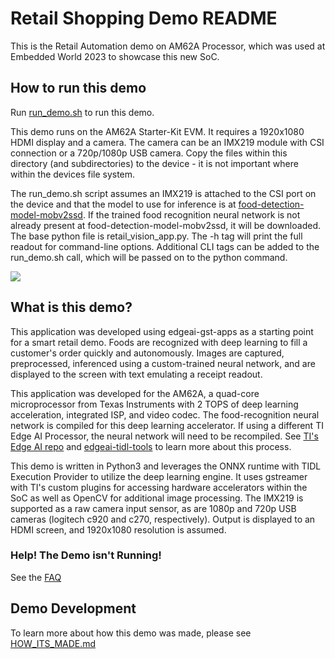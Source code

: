 # Retail Shopping Demo README

This is the Retail Automation demo on AM62A Processor, which was used at Embedded World 2023 to showcase this new SoC.

## How to run this demo

Run [run_demo.sh](./run_demo.sh) to run this demo. 

This demo runs on the AM62A Starter-Kit EVM. It requires a 1920x1080 HDMI display and a camera. The camera can be an IMX219 module with CSI connection or a 720p/1080p USB camera. Copy the files within this directory (and subdirectories) to the device - it is not important where within the devices file system. 

The run_demo.sh script assumes an IMX219 is attached to the CSI port on the device and that the model to use for inference is at [food-detection-model-mobv2ssd](./food-detection-model-mobv2ssd). If the trained food recognition neural network is not already present at food-detection-model-mobv2ssd, it will be downloaded. The base python file is retail_vision_app.py. The -h tag will print the full readout for command-line options. Additional CLI tags can be added to the run_demo.sh call, which will be passed on to the python command.

![](./doc/demo-at-EW.gif)


## What is this demo?

This application was developed using edgeai-gst-apps as a starting point for a smart retail demo. Foods are recognized with deep learning to fill a customer's order quickly and autonomously. Images are captured, preprocessed, inferenced using a custom-trained neural network, and are displayed to the screen with text emulating a receipt readout.

This application was developed for the AM62A, a quad-core microprocessor from Texas Instruments with 2 TOPS of deep learning acceleration, integrated ISP, and video codec. The food-recognition neural network is compiled for this deep learning accelerator. If using a different TI Edge AI Processor, the neural network will need to be recompiled. See [TI's Edge AI repo](https://github.com/TexasInstruments/edgeai/blob/master/readme_models.md) and [edgeai-tidl-tools](https://github.com/TexasInstruments/edgeai-tidl-tools) to learn more about this process.

This demo is written in Python3 and leverages the ONNX runtime with TIDL Execution Provider to utilize the deep learning engine. It uses gstreamer with TI's custom plugins for accessing hardware accelerators within the SoC as well as OpenCV for additional image processing. The IMX219 is supported as a raw camera input sensor, as are 1080p and 720p USB cameras (logitech c920 and c270, respectively). Output is displayed to an HDMI screen, and 1920x1080 resolution is assumed. 

### Help! The Demo isn't Running!

See the [FAQ](./doc/FAQ.md) 


## Demo Development

To learn more about how this demo was made, please see [HOW_ITS_MADE.md](./doc/HOW_ITS_MADE.md)